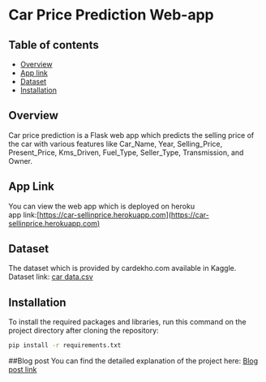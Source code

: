 # Car Price Prediction Web-app

## Table of contents

 * [Overview](#Overview)
 * [App link](#app-link)
 * [Dataset](#Dataset)
 * [Installation](#Installation)


## Overview
Car price prediction is a Flask web app which predicts the selling price of the car with various features like Car_Name, Year, Selling_Price, Present_Price, Kms_Driven, Fuel_Type, Seller_Type, Transmission, and Owner.

## App Link
You can view the web app which is deployed on heroku<br />
app link:[https://car-sellinprice.herokuapp.com](https://car-sellinprice.herokuapp.com)

## Dataset
The dataset which is provided by cardekho.com available in Kaggle.<br />
Dataset link: [car data.csv](https://www.kaggle.com/nehalbirla/vehicle-dataset-from-cardekho)

## Installation
To install the required packages and libraries, run this command on the project directory after cloning the repository:
```bash
pip install -r requirements.txt
```
##Blog post
You can find the detailed explanation of the project here: 
[Blog post link](https://medium.com/@jaysrisaravanan/predicting-selling-price-of-car-using-machine-learning-e2f7b60a519e)

